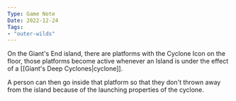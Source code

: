 ```yaml
---
Type: Game Note
Date: 2022-12-24
Tags:
- "outer-wilds"
---
```

On the Giant's End island, there are platforms with the Cyclone Icon on the floor, those platforms become active whenever an Island is under the effect of a [[Giant's Deep Cyclones|cyclone]].

A person can then go inside that platform so that they don't thrown away from the island because of the launching properties of the cyclone.